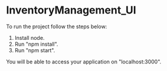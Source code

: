 # InventoryManagement_UI

To run the project follow the steps below:

1. Install node.
2. Run "npm install".
3. Run "npm start".

You will be able to access your application on "localhost:3000".